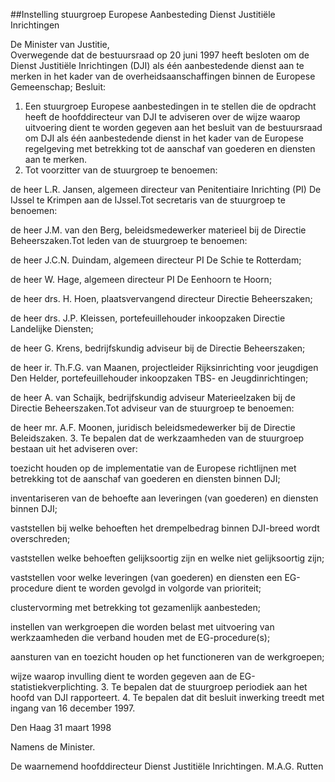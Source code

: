 <meta http-equiv='Content-Type' content='text/html; charset=utf-8' />

##Instelling stuurgroep Europese Aanbesteding Dienst Justitiële Inrichtingen

De Minister van Justitie,  
Overwegende dat de bestuursraad op 20 juni 1997 heeft besloten om de Dienst Justitiële Inrichtingen (DJI) als één aanbestedende dienst aan te merken in het kader van de overheidsaanschaffingen binnen de Europese Gemeenschap;
Besluit:  
1.  Een stuurgroep Europese aanbestedingen in te stellen die de opdracht heeft de hoofddirecteur van DJI te adviseren over de wijze waarop uitvoering dient te worden gegeven aan het besluit van de bestuursraad om DJI als één aanbestedende dienst in het kader van de Europese regelgeving met betrekking tot de aanschaf van goederen en diensten aan te merken.
2.  Tot voorzitter van de stuurgroep te benoemen:

de heer L.R. Jansen, algemeen directeur van Penitentiaire Inrichting (PI) De IJssel te Krimpen aan de IJssel.Tot secretaris van de stuurgroep te benoemen:

de heer J.M. van den Berg, beleidsmedewerker materieel bij de Directie Beheerszaken.Tot leden van de stuurgroep te benoemen:

de heer J.C.N. Duindam, algemeen directeur PI De Schie te Rotterdam;

de heer W. Hage, algemeen directeur PI De Eenhoorn te Hoorn;

de heer drs. H. Hoen, plaatsvervangend directeur Directie Beheerszaken;

de heer drs. J.P. Kleissen, portefeuillehouder inkoopzaken Directie Landelijke Diensten;

de heer G. Krens, bedrijfskundig adviseur bij de Directie Beheerszaken;

de heer ir. Th.F.G. van Maanen, projectleider Rijksinrichting voor jeugdigen Den Helder, portefeuillehouder inkoopzaken TBS- en Jeugdinrichtingen;

de heer A. van Schaijk, bedrijfskundig adviseur Materieelzaken bij de Directie Beheerszaken.Tot adviseur van de stuurgroep te benoemen:

de heer mr. A.F. Moonen, juridisch beleidsmedewerker bij de Directie Beleidszaken.
3.  Te bepalen dat de werkzaamheden van de stuurgroep bestaan uit het adviseren over:

toezicht houden op de implementatie van de Europese richtlijnen met betrekking tot de aanschaf van goederen en diensten binnen DJI;

inventariseren van de behoefte aan leveringen (van goederen) en diensten binnen DJI;

vaststellen bij welke behoeften het drempelbedrag binnen DJI-breed wordt overschreden;

vaststellen welke behoeften gelijksoortig zijn en welke niet gelijksoortig zijn;

vaststellen voor welke leveringen (van goederen) en diensten een EG-procedure dient te worden gevolgd in volgorde van prioriteit;

clustervorming met betrekking tot gezamenlijk aanbesteden;

instellen van werkgroepen die worden belast met uitvoering van werkzaamheden die verband houden met de EG-procedure(s);

aansturen van en toezicht houden op het functioneren van de werkgroepen;

wijze waarop invulling dient te worden gegeven aan de EG-statistiekverplichting.
3.  Te bepalen dat de stuurgroep periodiek aan het hoofd van DJI rapporteert.
4.  Te bepalen dat dit besluit inwerking treedt met ingang van 16 december 1997.  

Den Haag 
31 maart 1998    

Namens de Minister.

De waarnemend 
hoofddirecteur Dienst Justitiële Inrichtingen.
M.A.G. Rutten    
